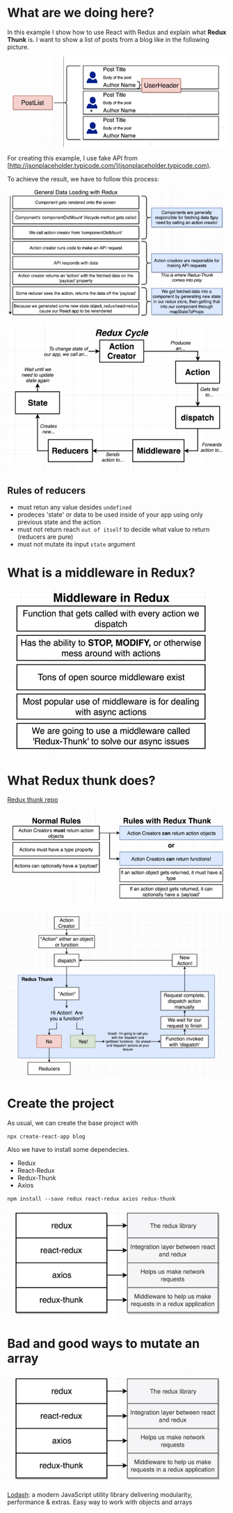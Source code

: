 # What are we doing here?

In this example I show how to use React with Redux and explain what **Redux Thunk** is. I want to show a list of posts from a blog like in the following picture.

![Result](https://github.com/erossini/ReactJsTutorial/blob/master/09-ReduxThunk/images/Result1.png)

For creating this example, I use fake API from [http://jsonplaceholder.typicode.com/](jsonplaceholder.typicode.com).

To achieve the result, we have to follow this process:

![Process](https://github.com/erossini/ReactJsTutorial/blob/master/09-ReduxThunk/images/process.png)

![Redux cycle](https://github.com/erossini/ReactJsTutorial/blob/master/09-ReduxThunk/images/redux-cycle.png)

## Rules of reducers

- must retun any value desides `undefined`
- prodeces 'state' or data to be used inside of your app using only previous state and the action
- must not return reach `out of itself` to decide what value to return (reducers are pure)
- must not mutate its input `state` argument

# What is a middleware in Redux?

![Middleware in Redux](https://github.com/erossini/ReactJsTutorial/blob/master/09-ReduxThunk/images/middleware.png)

# What Redux thunk does?

[Redux thunk repo](https://github.com/reduxjs/redux-thunk)

![What Redux thunk does?](https://github.com/erossini/ReactJsTutorial/blob/master/09-ReduxThunk/images/redux-thunk.png)

![Redux Thunk flow](https://github.com/erossini/ReactJsTutorial/blob/master/09-ReduxThunk/images/redux-thunk-flow.png)


# Create the project

As usual, we can create the base project with

```
npx create-react-app blog
```

Also we have to install some dependecies.

- Redux
- React-Redux
- Redux-Thunk
- Axios

```
npm install --save redux react-redux axios redux-thunk
```

![Dependecies explain](https://github.com/erossini/ReactJsTutorial/blob/master/09-ReduxThunk/images/dependecies-explain.png)

# Bad and good ways to mutate an array

![Mutate an array](https://github.com/erossini/ReactJsTutorial/blob/master/09-ReduxThunk/images/dependecies-explain.png)

[Lodash](https://lodash.com/): a modern JavaScript utility library delivering modularity, performance & extras. Easy way to work with objects and arrays